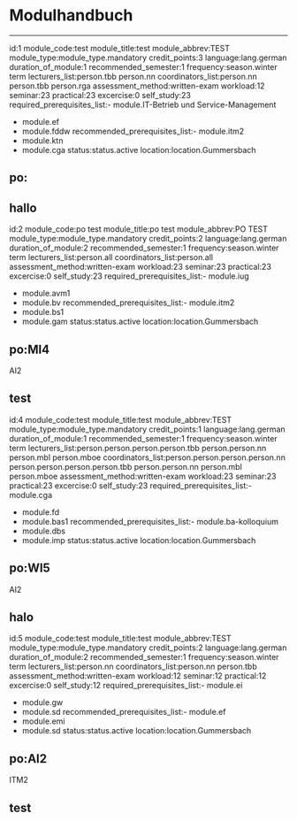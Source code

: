 
Modulhandbuch
=============


---

id:1
module_code:test
module_title:test
module_abbrev:TEST
module_type:module_type.mandatory
credit_points:3
language:lang.german
duration_of_module:1
recommended_semester:1
frequency:season.winter term
lecturers_list:person.tbb
person.nn
coordinators_list:person.nn
person.tbb
person.rga
assessment_method:written-exam
workload:12
seminar:23
practical:23
excercise:0
self_study:23
required_prerequisites_list:- module.IT-Betrieb und Service-Management
- module.ef
- module.fddw
recommended_prerequisites_list:- module.itm2
- module.ktn
- module.cga
status:status.active
location:location.Gummersbach
## po:
## hallo
id:2
module_code:po test
module_title:po test
module_abbrev:PO TEST
module_type:module_type.mandatory
credit_points:2
language:lang.german
duration_of_module:2
recommended_semester:1
frequency:season.winter term
lecturers_list:person.all
coordinators_list:person.all
assessment_method:written-exam
workload:23
seminar:23
practical:23
excercise:0
self_study:23
required_prerequisites_list:- module.iug
- module.avm1
- module.bv
recommended_prerequisites_list:- module.itm2
- module.bs1
- module.gam
status:status.active
location:location.Gummersbach
## po:MI4
AI2
## test
id:4
module_code:test
module_title:test
module_abbrev:TEST
module_type:module_type.mandatory
credit_points:1
language:lang.german
duration_of_module:1
recommended_semester:1
frequency:season.winter term
lecturers_list:person.person.person.person.tbb
person.person.nn
person.mbl
person.mboe
coordinators_list:person.person.person.person.nn
person.person.person.person.tbb
person.person.nn
person.mbl
person.mboe
assessment_method:written-exam
workload:23
seminar:23
practical:23
excercise:0
self_study:23
required_prerequisites_list:- module.cga
- module.fd
- module.bas1
recommended_prerequisites_list:- module.ba-kolloquium
- module.dbs
- module.imp
status:status.active
location:location.Gummersbach
## po:WI5
AI2
## halo
id:5
module_code:test
module_title:test
module_abbrev:TEST
module_type:module_type.mandatory
credit_points:2
language:lang.german
duration_of_module:2
recommended_semester:1
frequency:season.winter term
lecturers_list:person.nn
coordinators_list:person.nn
person.tbb
assessment_method:written-exam
workload:12
seminar:12
practical:12
excercise:0
self_study:12
required_prerequisites_list:- module.ei
- module.gw
- module.sd
recommended_prerequisites_list:- module.ef
- module.emi
- module.sd
status:status.active
location:location.Gummersbach
## po:AI2
ITM2
## test